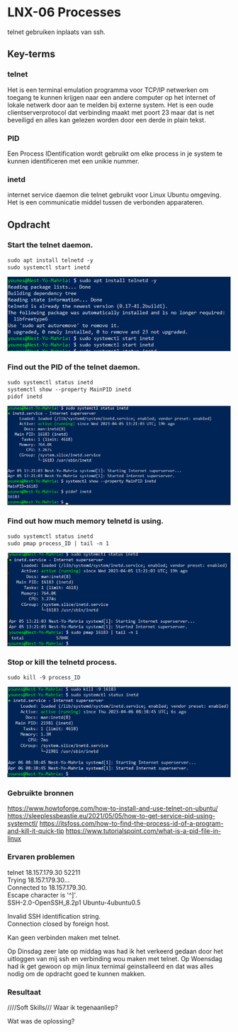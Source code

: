 # LNX-06 Processes  
telnet gebruiken inplaats van ssh.

## Key-terms
### telnet  
Het is een terminal emulation programma voor TCP/IP netwerken om toegang te kunnen krijgen naar een andere computer op het internet of lokale netwerk door aan te melden bij externe system. Het is een oude clientserverprotocol dat verbinding maakt met poort 23 maar dat is net beveiligd en alles kan gelezen worden door een derde in plain tekst.

### PID  
Een Process IDentification wordt gebruikt om elke process in je system te kunnen identificeren met een unikie nummer.

### inetd  
internet service daemon die telnet gebruikt voor Linux Ubuntu omgeving. Het is een communicatie middel tussen de verbonden apparateren.

## Opdracht
### Start the telnet daemon.  
```
sudo apt install telnetd -y 
sudo systemctl start inetd
```

![resultaat](/00_includes/LNX-06-resultaat.png "resultaat")
### Find out the PID of the telnet daemon.
```
sudo systemctl status inetd
systemctl show --property MainPID inetd
pidof inetd
```

![resultaat](/00_includes/LNX-06-resultaat2.png "resultaat")
### Find out how much memory telnetd is using.
```
sudo systemctl status inetd
sudo pmap process_ID | tail -n 1
```

![resultaat](/00_includes/LNX-06-resultaat3.png "resultaat")
### Stop or kill the telnetd process.  
```
sudo kill -9 process_ID
```

![resultaat](/00_includes/LNX-06-resultaat4.png "resultaat")


### Gebruikte bronnen
https://www.howtoforge.com/how-to-install-and-use-telnet-on-ubuntu/
https://sleeplessbeastie.eu/2021/05/05/how-to-get-service-pid-using-systemctl/
https://itsfoss.com/how-to-find-the-process-id-of-a-program-and-kill-it-quick-tip
https://www.tutorialspoint.com/what-is-a-pid-file-in-linux

### Ervaren problemen
telnet 18.157.179.30 52211  
Trying 18.157.179.30...  
Connected to 18.157.179.30.  
Escape character is '^]'.  
SSH-2.0-OpenSSH_8.2p1 Ubuntu-4ubuntu0.5  

Invalid SSH identification string.  
Connection closed by foreign host.

Kan geen verbinden maken met telnet.

Op Dinsdag zeer late op middag was had ik het verkeerd gedaan door het uitloggen van mij ssh en verbinding wou maken met telnet. Op Woensdag had ik get gewoon op mijn linux ternimal geinstalleerd en dat was alles nodig om de opdracht goed te kunnen makken.

### Resultaat



////Soft Skills///
Waar ik tegenaanliep?

Wat was de oplossing?
